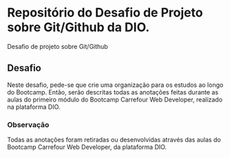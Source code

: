 # Repositório do Desafio de Projeto sobre Git/Github da DIO.
Desafio de projeto sobre Git/Github

## Desafio
Neste desafio, pede-se que crie uma organização para os estudos ao longo do Bootcamp. Então, serão descritas todas as anotações feitas durante as aulas do primeiro módulo do Bootcamp Carrefour Web Developer, realizado na plataforma DIO.

### Observação
Todas as anotações foram retiradas ou desenvolvidas através das aulas do Bootcamp Carrefour Web Developer, da plataforma DIO.
